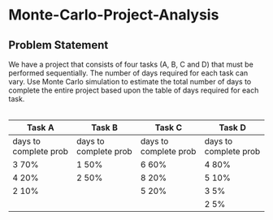 # Monte-Carlo-Project-Analysis
## Problem Statement
We have a project that consists of four tasks (A, B, C and D) that must be performed
sequentially. The number of days required for each task can vary. Use Monte Carlo simulation
to estimate the total number of days to complete the entire project based upon the table of
days required for each task.</br></br>

Task A | Task B | Task C | Task D
--- | --- | --- | ---
days to complete      prob | days to complete      prob |days to complete      prob |days to complete      prob 
3         70% | 1   50% | 6     60% | 4        80%
4         20% | 2   50% | 8     20% | 5        10%
2         10% |         | 5     20% | 3        5%
&nbsp;         |         |           | 2        5%
